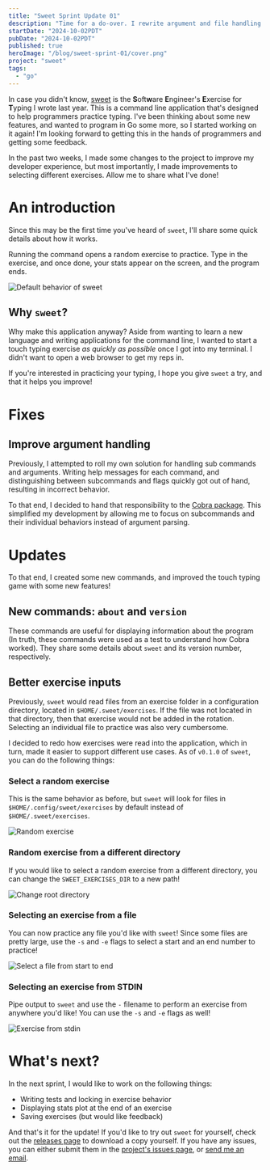 ```yaml
---
title: "Sweet Sprint Update 01"
description: "Time for a do-over. I rewrite argument and file handling for typing exercise selection."
startDate: "2024-10-02PDT"
pubDate: "2024-10-02PDT"
published: true
heroImage: "/blog/sweet-sprint-01/cover.png"
project: "sweet"
tags:
  - "go"
---
```


In case you didn't know, [sweet](https://github.com/NicksPatties/sweet) is the **S**oft**w**are **E**ngineer's **E**xercise for **T**yping I wrote last year. This is a command line application that's designed to help programmers practice typing. I've been thinking about some new features, and wanted to program in Go some more, so I started working on it again! I'm looking forward to getting this in the hands of programmers and getting some feedback.

In the past two weeks, I made some changes to the project to improve my developer experience, but most importantly, I made improvements to selecting different exercises. Allow me to share what I've done!

# An introduction

Since this may be the first time you've heard of `sweet`, I'll share some quick details about how it works.

Running the command opens a random exercise to practice. Type in the exercise, and once done, your stats appear on the screen, and the program ends.

![Default behavior of sweet](@assets/blog/sweet-sprint-01/original-behavior.gif)

## Why `sweet`?

Why make this application anyway? Aside from wanting to learn a new language and writing applications for the command line, I wanted to start a touch typing exercise *as quickly as possible* once I got into my terminal. I didn't want to open a web browser to get my reps in.

If you're interested in practicing your typing, I hope you give `sweet` a try, and that it helps you improve!

# Fixes

## Improve argument handling

Previously, I attempted to roll my own solution for handling sub commands and arguments. Writing help messages for each command, and distinguishing between subcommands and flags quickly got out of hand, resulting in incorrect behavior.

To that end, I decided to hand that responsibility to the [Cobra package](https://github.com/spf13/cobra). This simplified my development by allowing me to focus on subcommands and their individual behaviors instead of argument parsing.

# Updates

To that end, I created some new commands, and improved the touch typing game with some new features!

## New commands: `about` and `version`

These commands are useful for displaying information about the program (In truth, these commands were used as a test to understand how Cobra worked). They share some details about `sweet` and its version number, respectively.

## Better exercise inputs

Previously, `sweet` would read files from an exercise folder in a configuration directory, located in `$HOME/.sweet/exercises`. If the file was not located in that directory, then that exercise would not be added in the rotation. Selecting an individual file to practice was also very cumbersome.

I decided to redo how exercises were read into the application, which in turn, made it easier to support different use cases. As of `v0.1.0` of `sweet`, you can do the following things:

### Select a random exercise

This is the same behavior as before, but `sweet` will look for files in `$HOME/.config/sweet/exercises` by default instead of `$HOME/.sweet/exercises`.

![Random exercise](@assets/blog/sweet-sprint-01/new-behavior-default.gif)

### Random exercise from a different directory

If you would like to select a random exercise from a different directory, you can change the `SWEET_EXERCISES_DIR` to a new path!

![Change root directory](@assets/blog/sweet-sprint-01/new-behavior-select-with-env-variable.gif)

### Selecting an exercise from a file

You can now practice any file you'd like with `sweet`! Since some files are pretty large, use the `-s` and `-e` flags to select a start and an end number to practice!

![Select a file from start to end](@assets/blog/sweet-sprint-01/new-behavior-start-and-end-lines.gif)

### Selecting an exercise from STDIN

Pipe output to `sweet` and use the `-` filename to perform an exercise from anywhere you'd like! You can use the `-s` and `-e` flags as well!

![Exercise from stdin](@assets/blog/sweet-sprint-01/new-behavior-select-via-pipe.gif)

# What's next?

In the next sprint, I would like to work on the following things:
- Writing tests and locking in exercise behavior
- Displaying stats plot at the end of an exercise
- Saving exercises (but would like feedback)

And that's it for the update! If you'd like to try out `sweet` for yourself, check out the [releases page](https://github.com/NicksPatties/sweet/releases) to download a copy yourself. If you have any issues, you can either submit them in the [project's issues page](https://github.com/NicksPatties/sweet/issues), or [send me an email](mailto:nickspatties@proton.me?subject=Sweet%20Issue%3A%20%3CYour%20issue%20title%20here%3E&body=Sweet%20version%3A%20%3Csweet%20version%3E%0D%0ADetails%3A%20%3Cadd%20details%20here%3E).
